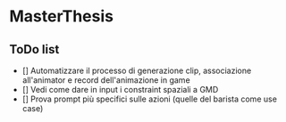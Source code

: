 # MasterThesis

## ToDo list
- [] Automatizzare il processo di generazione clip, associazione all'animator e record dell'animazione in game
- [] Vedi come dare in input i constraint spaziali a GMD
- [] Prova prompt più specifici sulle azioni (quelle del barista come use case)
